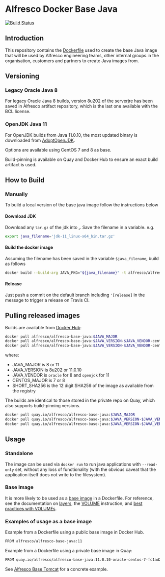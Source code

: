 # Alfresco Docker Base Java

[![Build Status](https://travis-ci.com/Alfresco/alfresco-docker-base-java.svg?branch=master)](https://travis-ci.com/Alfresco/alfresco-docker-base-java)

## Introduction

This repository contains the [Dockerfile](Dockerfile) used to create the base Java image that will be used by Alfresco engineering teams,
other internal groups in the organisation, customers and partners to create Java images from.

## Versioning

### Legacy Oracle Java 8

For legacy Oracle Java 8 builds, version 8u202 of the serverjre has been saved in Alfresco artifact repository,
which is the last one available with the BCL license.

### OpenJDK Java 11

For OpenJDK builds from Java 11.0.10, the most updated binary is downloaded from [AdoptOpenJDK](https://github.com/AdoptOpenJDK/openjdk11-upstream-binaries).

Options are available using CentOS 7 and 8 as base.

Build-pinning is available on Quay and Docker Hub to ensure an exact build artifact is used.

## How to Build

### Manually

To build a local version of the base java image follow the instructions below

#### Download JDK

Download any `tar.gz` of the jdk into [.](.).
Save the filename in a variable. e.g.

```bash
export java_filename='jdk-11_linux-x64_bin.tar.gz'
```

#### Build the docker image

Assuming the filename has been saved in the variable `$java_filename`, build as follows

```bash
docker build --build-arg JAVA_PKG="${java_filename}" -t alfresco/alfresco-base-java .
```

#### Release

Just push a commit on the default branch including `'[release]` in the message to trigger a release on Travis CI.

## Pulling released images

Builds are available from [Docker Hub](https://hub.docker.com/r/alfresco/alfresco-base-java):

```bash
docker pull alfresco/alfresco-base-java:$JAVA_MAJOR
docker pull alfresco/alfresco-base-java:$JAVA_VERSION-$JAVA_VENDOR-centos-$CENTOS_MAJOR
docker pull alfresco/alfresco-base-java:$JAVA_VERSION-$JAVA_VENDOR-centos-$CENTOS_MAJOR-$SHORT_SHA256
```

where:
* JAVA_MAJOR is 8 or 11
* JAVA_VERSION is 8u202 or 11.0.10
* JAVA_VENDOR is `oracle` for 8 and `openjdk` for 11
* CENTOS_MAJOR is 7 or 8
* SHORT_SHA256 is the 12 digit SHA256 of the image as available from the registry

The builds are identical to those stored in the private repo on Quay, which also supports build-pinning versions.

```bash
docker pull quay.io/alfresco/alfresco-base-java:$JAVA_MAJOR
docker pull quay.io/alfresco/alfresco-base-java:$JAVA_VERSION-$JAVA_VENDOR-centos-$CENTOS_MAJOR
docker pull quay.io/alfresco/alfresco-base-java:$JAVA_VERSION-$JAVA_VENDOR-centos-$CENTOS_MAJOR-$SHORT_SHA256
```

## Usage

### Standalone

The image can be used via `docker run` to run java applications with `--read-only` set,
without any loss of functionality (with the obvious caveat that the application itself does not write to the filesystem).

### Base Image

It is more likely to be used as a [base image](https://docs.docker.com/glossary/#base-image) in a Dockerfile.
For reference, see the documentation on [layers](https://docs.docker.com/storage/storagedriver/#container-and-layers),
the [VOLUME](https://docs.docker.com/engine/reference/builder/#volume)
instruction, and [best practices with VOLUMEs](https://docs.docker.com/develop/develop-images/dockerfile_best-practices/#volume).

### Examples of usage as a base image

Example from a Dockerfile using a public base image in Docker Hub.

```bash
FROM alfresco/alfresco-base-java:11
```

Example from a Dockerfile using a private base image in Quay:

```bash
FROM quay.io/alfresco/alfresco-base-java:11.0.10-oracle-centos-7-fc1ad2925112
```

See [Alfresco Base Tomcat](https://github.com/Alfresco/alfresco-docker-base-tomcat/blob/master/Dockerfile) for a concrete example.
